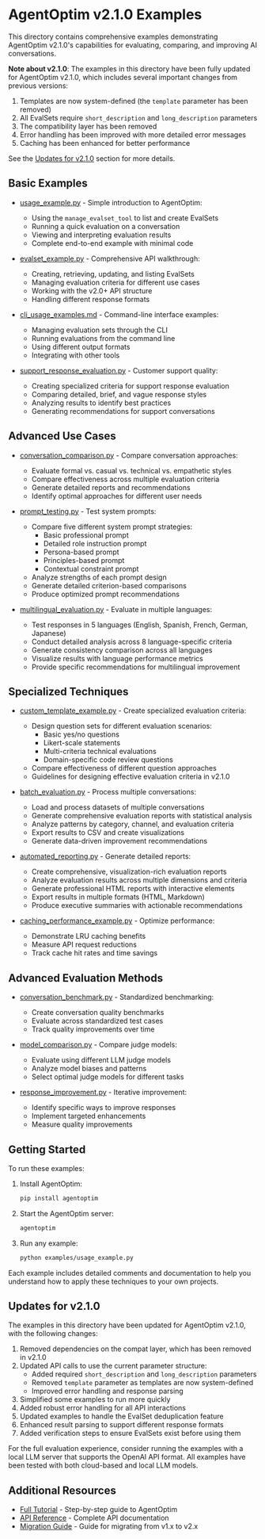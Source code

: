 # AgentOptim v2.1.0 Examples

This directory contains comprehensive examples demonstrating AgentOptim v2.1.0's capabilities for evaluating, comparing, and improving AI conversations.

**Note about v2.1.0**: The examples in this directory have been fully updated for AgentOptim v2.1.0, which includes several important changes from previous versions:

1. Templates are now system-defined (the `template` parameter has been removed)
2. All EvalSets require `short_description` and `long_description` parameters
3. The compatibility layer has been removed
4. Error handling has been improved with more detailed error messages
5. Caching has been enhanced for better performance

See the [Updates for v2.1.0](#updates-for-v210) section for more details.

## Basic Examples

- [usage_example.py](./usage_example.py) - Simple introduction to AgentOptim:
  - Using the `manage_evalset_tool` to list and create EvalSets
  - Running a quick evaluation on a conversation
  - Viewing and interpreting evaluation results
  - Complete end-to-end example with minimal code

- [evalset_example.py](./evalset_example.py) - Comprehensive API walkthrough:
  - Creating, retrieving, updating, and listing EvalSets
  - Managing evaluation criteria for different use cases
  - Working with the v2.0+ API structure
  - Handling different response formats

- [cli_usage_examples.md](./cli_usage_examples.md) - Command-line interface examples:
  - Managing evaluation sets through the CLI
  - Running evaluations from the command line
  - Using different output formats
  - Integrating with other tools

- [support_response_evaluation.py](./support_response_evaluation.py) - Customer support quality:
  - Creating specialized criteria for support response evaluation
  - Comparing detailed, brief, and vague response styles
  - Analyzing results to identify best practices
  - Generating recommendations for support conversations

## Advanced Use Cases

- [conversation_comparison.py](./conversation_comparison.py) - Compare conversation approaches:
  - Evaluate formal vs. casual vs. technical vs. empathetic styles
  - Compare effectiveness across multiple evaluation criteria
  - Generate detailed reports and recommendations
  - Identify optimal approaches for different user needs

- [prompt_testing.py](./prompt_testing.py) - Test system prompts:
  - Compare five different system prompt strategies:
    - Basic professional prompt
    - Detailed role instruction prompt  
    - Persona-based prompt
    - Principles-based prompt
    - Contextual constraint prompt
  - Analyze strengths of each prompt design
  - Generate detailed criterion-based comparisons
  - Produce optimized prompt recommendations

- [multilingual_evaluation.py](./multilingual_evaluation.py) - Evaluate in multiple languages:
  - Test responses in 5 languages (English, Spanish, French, German, Japanese)
  - Conduct detailed analysis across 8 language-specific criteria
  - Generate consistency comparison across all languages
  - Visualize results with language performance metrics
  - Provide specific recommendations for multilingual improvement

## Specialized Techniques

- [custom_template_example.py](./custom_template_example.py) - Create specialized evaluation criteria:
  - Design question sets for different evaluation scenarios:
    - Basic yes/no questions
    - Likert-scale statements
    - Multi-criteria technical evaluations
    - Domain-specific code review questions
  - Compare effectiveness of different question approaches
  - Guidelines for designing effective evaluation criteria in v2.1.0

- [batch_evaluation.py](./batch_evaluation.py) - Process multiple conversations:
  - Load and process datasets of multiple conversations
  - Generate comprehensive evaluation reports with statistical analysis
  - Analyze patterns by category, channel, and evaluation criteria
  - Export results to CSV and create visualizations
  - Generate data-driven improvement recommendations

- [automated_reporting.py](./automated_reporting.py) - Generate detailed reports:
  - Create comprehensive, visualization-rich evaluation reports 
  - Analyze evaluation results across multiple dimensions and criteria
  - Generate professional HTML reports with interactive elements
  - Export results in multiple formats (HTML, Markdown)
  - Produce executive summaries with actionable recommendations

- [caching_performance_example.py](./caching_performance_example.py) - Optimize performance:
  - Demonstrate LRU caching benefits
  - Measure API request reductions
  - Track cache hit rates and time savings

## Advanced Evaluation Methods

- [conversation_benchmark.py](./conversation_benchmark.py) - Standardized benchmarking:
  - Create conversation quality benchmarks
  - Evaluate across standardized test cases
  - Track quality improvements over time

- [model_comparison.py](./model_comparison.py) - Compare judge models:
  - Evaluate using different LLM judge models
  - Analyze model biases and patterns
  - Select optimal judge models for different tasks

- [response_improvement.py](./response_improvement.py) - Iterative improvement:
  - Identify specific ways to improve responses
  - Implement targeted enhancements
  - Measure quality improvements

## Getting Started

To run these examples:

1. Install AgentOptim:
   ```bash
   pip install agentoptim
   ```

2. Start the AgentOptim server:
   ```bash
   agentoptim
   ```

3. Run any example:
   ```bash
   python examples/usage_example.py
   ```

Each example includes detailed comments and documentation to help you understand how to apply these techniques to your own projects.

## Updates for v2.1.0

The examples in this directory have been updated for AgentOptim v2.1.0, with the following changes:

1. Removed dependencies on the compat layer, which has been removed in v2.1.0
2. Updated API calls to use the current parameter structure:
   - Added required `short_description` and `long_description` parameters
   - Removed `template` parameter as templates are now system-defined
   - Improved error handling and response parsing
3. Simplified some examples to run more quickly
4. Added robust error handling for all API interactions
5. Updated examples to handle the EvalSet deduplication feature
6. Enhanced result parsing to support different response formats
7. Added verification steps to ensure EvalSets exist before using them

For the full evaluation experience, consider running the examples with a local LLM server that supports the OpenAI API format. All examples have been tested with both cloud-based and local LLM models.

## Additional Resources

- [Full Tutorial](../docs/TUTORIAL.md) - Step-by-step guide to AgentOptim
- [API Reference](../docs/API_REFERENCE.md) - Complete API documentation
- [Migration Guide](../docs/MIGRATION_GUIDE.md) - Guide for migrating from v1.x to v2.x